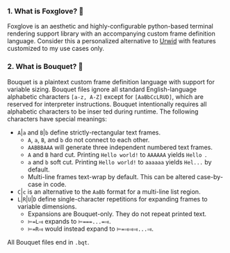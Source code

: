 ### 1. What is Foxglove? 🌷
Foxglove is an aesthetic and highly-configurable python-based terminal rendering support library with an accompanying custom frame definition language. Consider this a personalized alternative to [Urwid](https://urwid.org) with features customized to my use cases only.

### 2. What is Bouquet? 💐 
Bouquet is a plaintext custom frame definition language with support for variable sizing. Bouquet files ignore all standard English-language alphabetic characters `[a-z, A-Z]` except for `[AaBbCcLRUD]`, which are reserved for interpreter instructions. Bouquet intentionally requires all alphabetic characters to be inser
ted during runtime. The following characters have special meanings:
 - `A`|`a` and `B`|`b` define strictly-rectangular text frames.
   - `A`, `a`, `B`, and `b` do not connect to each other.
   - `AABBBAAA` will generate three independent numbered text frames.
   - `A` and `B` hard cut. Printing `Hello world!` to `AAAAAA` yields `Hello `.
   - `a` and `b` soft cut. Printing `Hello world!` to `aaaaaa` yields `Hel...` by default.
   - Multi-line frames text-wrap by default. This can be altered case-by-case in code.
 - `C`|`c` is an alternative to the `AaBb` format for a multi-line list region.
 - `L`|`R`|`U`|`D` define single-character repetitions for expanding frames to variable dimensions.
   - Expansions are Bouquet-only. They do not repeat printed text.
   - `⊨=L⫥` expands to `⊨===...=⫥`.
   - `⊨=R⫥` would instead expand to `⊨=⫥⫥⫥...⫥`.

 All Bouquet files end in `.bqt`.
